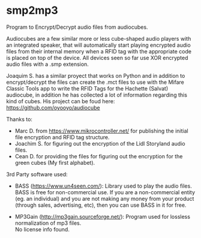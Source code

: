 # smp2mp3
Program to Encrypt/Decrypt audio files from audiocubes.

Audiocubes are a few similar more or less cube-shaped audio players with an integrated speaker, that will automatically start playing encrypted audio files from their internal memory when a RFID tag with the appropriate code is placed on top of the device. All devices seen so far use XOR encrypted audio files with a .smp extension.

Joaquim S. has a similar proyect that works on Python and in addition to encrypt/decrypt the files can create the .mct files to use with the Mifare Classic Tools app to write the RFID Tags for the Hachette (Salvat) audiocube, in addition he has collected a lot of information regarding this kind of cubes.
His project can be foud here: https://github.com/oyooyo/audiocube

Thanks to:  
- Marc D. from https://www.mikrocontroller.net/ for publishing the initial file encryption and RFID tag structure.  
- Joachim S. for figuring out the encryption of the Lidl Storyland audio files.  
- Cean D. for providing the files for figuring out the encryption for the green cubes (My first alphabet).

3rd Party software used:  

- BASS (https://www.un4seen.com/): Library used to play the audio files.  
BASS is free for non-commercial use. If you are a non-commercial entity (eg. an individual) and you are not making any money from your product (through sales, advertising, etc), then you can use BASS in it for free.  

- MP3Gain (http://mp3gain.sourceforge.net/): Program used for lossless normalization of mp3 files.  
No license info found.

